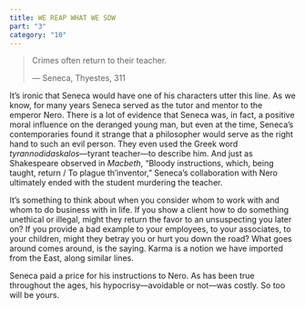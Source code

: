 ```yaml
---
title: WE REAP WHAT WE SOW
part: "3"
category: "10"
---
```


> Crimes often return to their teacher.
>
> — Seneca, Thyestes, 311

It’s ironic that Seneca would have one of his characters utter this line. As we know, for many years Seneca served as the tutor and mentor to the emperor Nero. There is a lot of evidence that Seneca was, in fact, a positive moral influence on the deranged young man, but even at the time, Seneca’s contemporaries found it strange that a philosopher would serve as the right hand to such an evil person. They even used the Greek word _tyrannodidaskalos_—tyrant teacher—to describe him. And just as Shakespeare observed in _Macbeth_, “Bloody instructions, which, being taught, return / To plague th’inventor,” Seneca’s collaboration with Nero ultimately ended with the student murdering the teacher.

It’s something to think about when you consider whom to work with and whom to do business with in life. If you show a client how to do something unethical or illegal, might they return the favor to an unsuspecting you later on? If you provide a bad example to your employees, to your associates, to your children, might they betray you or hurt you down the road? What goes around comes around, is the saying. Karma is a notion we have imported from the East, along similar lines.

Seneca paid a price for his instructions to Nero. As has been true throughout the ages, his hypocrisy—avoidable or not—was costly. So too will be yours.
